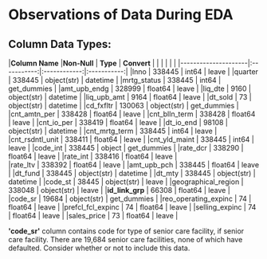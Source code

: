 # Observations of Data During EDA

## Column Data Types:

|**Column Name**      |**Non-Null** | **Type**     | **Convert** |
|                     |             |              |             |
|---------------------|:-----------:|:------------:|:-----------:|
|lnno                 | 338445      |  int64       | leave       |
|quarter              | 338445      |  object(str) | datetime    |
|mrtg_status          | 338445      |  int64       | get_dummies |
|amt_upb_endg         | 328999      |  float64     |  leave      |
|liq_dte              | 9160        |  object(str) | datetime    |
|liq_upb_amt          | 9164        |  float64     | leave       |
|dt_sold              | 73          |  object(str) | datetime    |
|cd_fxfltr            | 130063      |  object(str) | get_dummies |
|cnt_amtn_per         | 338428      |  float64     | leave       |
|cnt_blln_term        | 338428      |  float64     | leave       |
|cnt_io_per           | 338419      |  float64     | leave       |
|dt_io_end            | 98108       |  object(str) | datetime    |
|cnt_mrtg_term        | 338445      |  int64       | leave       |
|cnt_rsdntl_unit      | 338411      |  float64     | leave       |
|cnt_yld_maint        | 338445      |  int64       | leave       |
|code_int             | 338445      |  object      | get_dummies |
|rate_dcr             | 338290      |  float64     | leave       |
|rate_int             | 338416      |  float64     | leave       |  
|rate_ltv             | 338392      |  float64     | leave       |
|amt_upb_pch          | 338445      |  float64     | leave       |
|dt_fund              | 338445      |  object(str) | datetime    |
|dt_mty               | 338445      |  object(str) | datetime    |
|code_st              | 38445       |  object(str) | leave       |
|geographical_region  | 338048      |  object(str) | leave       |
|**id_link_grp**      | 66308       |  float64     | leave       |
|code_sr              | 19684       |  object(str) | get_dummies |
|reo_operating_expinc | 74          |  float64     | leave       |
|prefcl_fcl_expinc    | 74          |  float64     | leave       |
|selling_expinc       | 74          |  float64     | leave       |
|sales_price          | 73          |  float64     | leave       |


**'code_sr'** column contains code for type of senior care facility, if senior care facility. There are 19,684 senior care facilities, none of which have defaulted. Consider whether or not to include this data.
